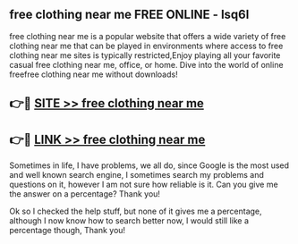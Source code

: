 ## free clothing near me FREE ONLINE - lsq6l

free clothing near me is a popular website that offers a wide variety of free clothing near me that can be played in environments where access to free clothing near me sites is typically restricted,Enjoy playing all your favorite casual free clothing near me, office, or home. Dive into the world of online freefree clothing near me without downloads!

## 👉🔴 [SITE >> free clothing near me](http://news.freeplayer.one?title=free_clothing_near_me&ref=FRRE)

## 👉🔴 [LINK >> free clothing near me](http://news.freeplayer.one?title=free_clothing_near_me&ref=FREE)

Sometimes in life, I have problems, we all do, since Google is the most used and well known search engine, I sometimes search my problems and questions on it, however I am not sure how reliable is it. Can you give me the answer on a percentage? Thank you!

Ok so I checked the help stuff, but none of it gives me a percentage, although I now know how to search better now, I would still like a percentage though, Thank you!